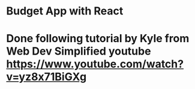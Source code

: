 # Budget App with React

# Done following tutorial by Kyle from Web Dev Simplified youtube https://www.youtube.com/watch?v=yz8x71BiGXg
